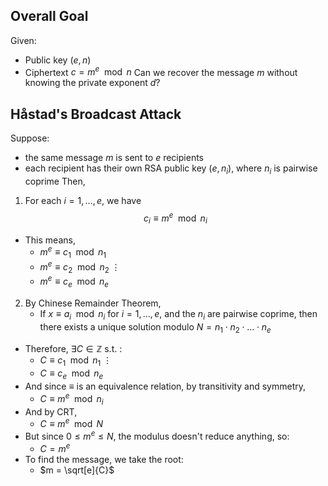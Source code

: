 ## Overall Goal
Given:
- Public key $(e,n)$
- Ciphertext $c = m^e \mod n$
Can we recover the message $m$ without knowing the private exponent $d$?
## Håstad's Broadcast Attack
Suppose:
- the same message $m$ is sent to $e$ recipients
- each recipient has their own RSA public key $(e,n_i)$, where $n_i$ is pairwise coprime
Then,
1. For each $i=1, \dots , e$, we have
$$c_i \equiv m^e \mod n_i$$
- This means, 
	- $m^e \equiv c_1 \mod n_1$
	- $m^e \equiv c_2 \mod n_2$
		$\vdots$
	- $m^e \equiv c_e \mod n_e$
2. By Chinese Remainder Theorem,
	- If $x \equiv a_i \mod n_i$ for $i = 1, \dots, e$, and the $n_i$ are pairwise coprime, then there exists a unique solution modulo $N = n_1 \cdot n_2 \cdot \dots \cdot n_e$
- Therefore, $\exists C \in \mathbb{Z}$ s.t. :
	- $C \equiv c_1 \mod n_1$
		$\vdots$
	- $C \equiv c_e \mod n_e$
- And since $\equiv$ is an equivalence relation, by transitivity and symmetry,
	- $C \equiv m^e \mod n_i$
- And by CRT, 
	- $C \equiv m^e \mod N$
- But since $0 \leq m^e \leq N$, the modulus doesn't reduce anything, so:
	- $C = m^e$
- To find the message, we take the root:
	- $m = \sqrt[e]{C}$

